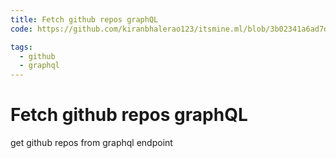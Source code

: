 ```yaml
---
title: Fetch github repos graphQL
code: https://github.com/kiranbhalerao123/itsmine.ml/blob/3b02341a6ad7d68e040c794a4d8284b344c01c33/src/netlify_lambda/getrepos.js

tags: 
  - github
  - graphql
---
```


# Fetch github repos graphQL

get github repos from graphql endpoint 
